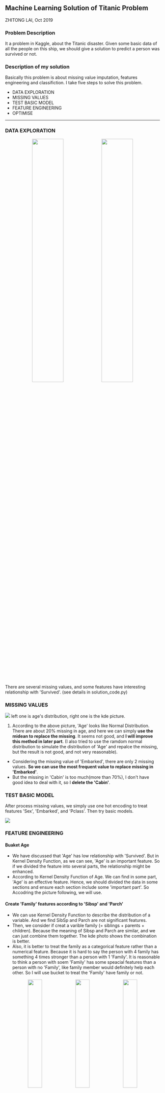 ## Machine Learning Solution of Titanic Problem

ZHITONG LAI, Oct 2019

### Problem Description  

It a problem in Kaggle, about the Titanic disaster. Given some basic data of all the people on this ship, we should give a solution to predict a person was survived or not.  

### Description of my solution

Basically this problem is about missing value imputation, features engineering and classifiction. I take five steps to solve this problem.

- DATA EXPLORATION
- MISSING VALUES
- TEST BASIC MODEL
- FEATURE ENGINEERING
- OPTIMISE

----
### DATA EXPLORATION
<center><img src ="https://tva1.sinaimg.cn/large/006y8mN6gy1g81mx1rqycj30gu0guq44.jpg" width="45%" height="45%" /><img src ="https://tva1.sinaimg.cn/large/006y8mN6gy1g81myo1v59j30oc0oogm7.jpg" " width="45%" height="45%"  /></center>

There are several missing values, and some features have interesting relationship with 'Survived'. (see details in solution_code.py)

### MISSING VALUES
![](https://tva1.sinaimg.cn/large/006y8mN6gy1g81n29ru0aj317e0f8aas.jpg)
left one is age's distribution, right one is the kde picture.

1. According to the above picture, 'Age' looks like Normal Distribution. There are about 20% missing in age, and here we can simply **use the midean to replace the missing**. It seems not good, and **I will improve this method in later part**. (I also tried to use the ramdom normal distribution to simulate the distribution of 'Age' and repalce the missing, but the result is not good, and not very reasonable).
- Considering the missing value of 'Embarked', there are only 2 missing values. **So we can use the most frequent value to replace missing in 'Embarked'**.
- But the missing in 'Cabin' is too much(more than 70%), I don't have good idea to deal with it, so I **delete the 'Cabin'**.


### TEST BASIC MODEL

After process missing values, we simply use one hot encoding to treat features 'Sex', 'Embarked', and 'Pclass'. Then try basic models.

![](https://tva1.sinaimg.cn/large/006y8mN6gy1g81n6cfjvzj316o0f80ut.jpg)


### FEATURE ENGINEERING
#### Buaket Age
- We have discussed that 'Age' has low relationship with 'Survived'. But in Kernel Density Function, as we can see, 'Age' is an important feature. So if we divided the feature into several parts, the relationship might be enhanced.  
- According to Kernel Density Function of Age. We can find in some part, 'Age' is an effective feature. Hence, we should divided the data in some sections and ensure each section include some 'important part'. So Accodring the picture following, we will use.

#### Create 'Family' features according to 'Sibsp' and 'Parch'
- We can use Kernel Density Function to describe the distribution of a variable. And we find SibSp and Parch are not significant features.
- Then, we consider if creat a varible family (= siblings + parents + children). Because the meaning of Sibsp and Parch are similar, and we can just combine them together. The kde photo shows the combination is better.
- Also, it is better to treat the family as a categorical feature rather than a numerical feature. Because it is hard to say the person with 4 family has something 4 times stronger than a person with 1 'Family'. It is reasonable to think a person with soem 'Family' has some speacial features than a person with no 'Family', like family member would definitely help each other. So I will use bucket to treat the 'Family' have family or not.

<center><img src ="https://tva1.sinaimg.cn/large/006y8mN6gy1g81nd8xp3aj30l60eoglq.jpg" width="30%" height="30%" />
<img src ="https://tva1.sinaimg.cn/large/006y8mN6gy1g81ndlp4daj30ks0esmxb.jpg" " width="30%" height="30%"  />
<img src ="https://tva1.sinaimg.cn/large/006y8mN6gy1g81ndrwy9xj30km0em74g.jpg" " width="30%" height="30%"  /></center>

#### Create a feature 'Title' according to 'Name'
- we can see in name there also a title, like 'Mr',' Miss".
- It can be a meaningful information, beacuse whether married can be a good feature. Also, we can use one hot encoding to process this data easily. As the form shows below, the most frequence title is Mr, Miss, Mrs and Master.
- I notice something interesting: there are people with 'Rev' title are all man and they all dead. 'Rev' may be reverend, the man serverd the god. So they probably sacrificed themselves. And 'Rev' can be a meaningful title, other titles I use 'Other' to represent.
- Also, I find their are 400+ last name in 800+ samples. The people with the same last name probably from the same family, so the one with unique last name may get in ship alone, and it can be a feature.

<center><img src ="https://tva1.sinaimg.cn/large/006y8mN6gy1g81n8vh7txj30co0ho0sx.jpg" width="35%" height="35%" /><img src ="https://tva1.sinaimg.cn/large/006y8mN6gy1g81naj53bzj30ew07c74b.jpg" " width="50%" height="50%"  /></center>

#### From 'Ticket' generate two features: T Count, Unit Fare
- We can see that there are only 681 unique ticket in 891 samples, so many people used the same ticket to get in to the ship, and that can be a useful feature.
- Also it caused the prices of these tickets are much higher than the normal prices. We can use the fare devided by the number of people hold a same ticket, 'Unit_Fare'.
- And I noticed that there are 15 sample's fare is 0, and they are from 1,2 and 3 Pclass. I believe they are missing values, and use the medain 'Unit_Fare' of each class to replace.
- The range of Unit_Fare is to large, which is not good for logisitic regression, So we can take a log to deal with it.
- T_Count large 2 means they are good friends or a family, so we treat it as a categorical feature. Because they one went out with friends, they might help each other.

#### Pclass_Sex: combine Pclass and Sex
- In the lecture, the professor mentioned that in Class 1 and 2, female have large probability to live, but in class 3, female and male's survived rate is equal.
- So we can combine Pclass and Sex, to generate a Pclass_Sex. '1M' means a male in class 1. '2F' means a female in class 2. Then use One Hot Encoding.

#### New way to replace the missing in Age
- The title give us some information about Age. For example, Mrs will be older than Miss.
- So we can use the median of each Title to replace the missing of Age. (an interesting thing is that Masters are very young)

### OPTIMISE

Pick useful features and optimise parameters of models.

![](https://tva1.sinaimg.cn/large/006y8mN6gy1g81ngb6uf3j30or0lw784.jpg)

![](https://tva1.sinaimg.cn/large/006y8mN6gy1g81nhxmwvpj318m0ew40h.jpg)

## Machine Learning Solution of Titanic Problem

ZHITONG LAI, Oct 2019

### Problem Description  

It a problem in Kaggle, about the Titanic disaster. Given some basic data of all the people on this ship, we should give a solution to predict a person was survived or not.  

### Description of my solution

Basically this problem is about missing value imputation, features engineering and classifiction. I take five steps to solve this problem.

- DATA EXPLORATION
- MISSING VALUES
- TEST BASIC MODEL
- FEATURE ENGINEERING
- OPTIMISE

----
### DATA EXPLORATION
<center><img src ="https://tva1.sinaimg.cn/large/006y8mN6gy1g81mx1rqycj30gu0guq44.jpg" width="45%" height="45%" /><img src ="https://tva1.sinaimg.cn/large/006y8mN6gy1g81myo1v59j30oc0oogm7.jpg" " width="45%" height="45%"  /></center>

There are several missing values, and some features have interesting relationship with 'Survived'. (see details in solution_code.py)

### MISSING VALUES
![](https://tva1.sinaimg.cn/large/006y8mN6gy1g81n29ru0aj317e0f8aas.jpg)
left one is age's distribution, right one is the kde picture.

1. According to the above picture, 'Age' looks like Normal Distribution. There are about 20% missing in age, and here we can simply **use the midean to replace the missing**. It seems not good, and **I will improve this method in later part**. (I also tried to use the ramdom normal distribution to simulate the distribution of 'Age' and repalce the missing, but the result is not good, and not very reasonable).
- Considering the missing value of 'Embarked', there are only 2 missing values. **So we can use the most frequent value to replace missing in 'Embarked'**.
- But the missing in 'Cabin' is too much(more than 70%), I don't have good idea to deal with it, so I **delete the 'Cabin'**.


### TEST BASIC MODEL

After process missing values, we simply use one hot encoding to treat features 'Sex', 'Embarked', and 'Pclass'. Then try basic models.

![](https://tva1.sinaimg.cn/large/006y8mN6gy1g81n6cfjvzj316o0f80ut.jpg)


### FEATURE ENGINEERING
#### Buaket Age
- We have discussed that 'Age' has low relationship with 'Survived'. But in Kernel Density Function, as we can see, 'Age' is an important feature. So if we divided the feature into several parts, the relationship might be enhanced.  
- According to Kernel Density Function of Age. We can find in some part, 'Age' is an effective feature. Hence, we should divided the data in some sections and ensure each section include some 'important part'. So Accodring the picture following, we will use.

#### Create 'Family' features according to 'Sibsp' and 'Parch'
- We can use Kernel Density Function to describe the distribution of a variable. And we find SibSp and Parch are not significant features.
- Then, we consider if creat a varible family (= siblings + parents + children). Because the meaning of Sibsp and Parch are similar, and we can just combine them together. The kde photo shows the combination is better.
- Also, it is better to treat the family as a categorical feature rather than a numerical feature. Because it is hard to say the person with 4 family has something 4 times stronger than a person with 1 'Family'. It is reasonable to think a person with soem 'Family' has some speacial features than a person with no 'Family', like family member would definitely help each other. So I will use bucket to treat the 'Family' have family or not.

<center><img src ="https://tva1.sinaimg.cn/large/006y8mN6gy1g81nd8xp3aj30l60eoglq.jpg" width="30%" height="30%" />
<img src ="https://tva1.sinaimg.cn/large/006y8mN6gy1g81ndlp4daj30ks0esmxb.jpg" " width="30%" height="30%"  />
<img src ="https://tva1.sinaimg.cn/large/006y8mN6gy1g81ndrwy9xj30km0em74g.jpg" " width="30%" height="30%"  /></center>

#### Create a feature 'Title' according to 'Name'
- we can see in name there also a title, like 'Mr',' Miss".
- It can be a meaningful information, beacuse whether married can be a good feature. Also, we can use one hot encoding to process this data easily. As the form shows below, the most frequence title is Mr, Miss, Mrs and Master.
- I notice something interesting: there are people with 'Rev' title are all man and they all dead. 'Rev' may be reverend, the man serverd the god. So they probably sacrificed themselves. And 'Rev' can be a meaningful title, other titles I use 'Other' to represent.
- Also, I find their are 400+ last name in 800+ samples. The people with the same last name probably from the same family, so the one with unique last name may get in ship alone, and it can be a feature.

<center><img src ="https://tva1.sinaimg.cn/large/006y8mN6gy1g81n8vh7txj30co0ho0sx.jpg
" width="35%" height="35%" /><img src ="https://tva1.sinaimg.cn/large/006y8mN6gy1g81naj53bzj30ew07c74b.jpg" " width="50%" height="50%"  /></center>

#### From 'Ticket' generate two features: T Count, Unit Fare
- We can see that there are only 681 unique ticket in 891 samples, so many people used the same ticket to get in to the ship, and that can be a useful feature.
- Also it caused the prices of these tickets are much higher than the normal prices. We can use the fare devided by the number of people hold a same ticket, 'Unit_Fare'.
- And I noticed that there are 15 sample's fare is 0, and they are from 1,2 and 3 Pclass. I believe they are missing values, and use the medain 'Unit_Fare' of each class to replace.
- The range of Unit_Fare is to large, which is not good for logisitic regression, So we can take a log to deal with it.
- T_Count large 2 means they are good friends or a family, so we treat it as a categorical feature. Because they one went out with friends, they might help each other.

#### Pclass_Sex: combine Pclass and Sex
- In the lecture, the professor mentioned that in Class 1 and 2, female have large probability to live, but in class 3, female and male's survived rate is equal.
- So we can combine Pclass and Sex, to generate a Pclass_Sex. '1M' means a male in class 1. '2F' means a female in class 2. Then use One Hot Encoding.

#### New way to replace the missing in Age
- The title give us some information about Age. For example, Mrs will be older than Miss.
- So we can use the median of each Title to replace the missing of Age. (an interesting thing is that Masters are very young)

### OPTIMISE

Pick useful features and optimise parameters of models.

![](https://tva1.sinaimg.cn/large/006y8mN6gy1g81ngb6uf3j30or0lw784.jpg)

![](https://tva1.sinaimg.cn/large/006y8mN6gy1g81nhxmwvpj318m0ew40h.jpg)
